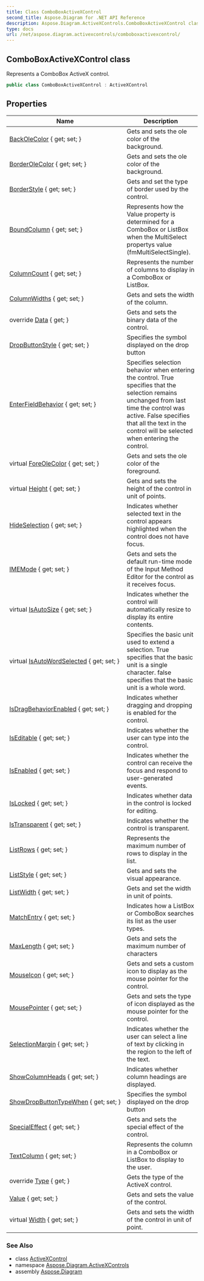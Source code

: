 ```yaml
---
title: Class ComboBoxActiveXControl
second_title: Aspose.Diagram for .NET API Reference
description: Aspose.Diagram.ActiveXControls.ComboBoxActiveXControl class. Represents a ComboBox ActiveX control
type: docs
url: /net/aspose.diagram.activexcontrols/comboboxactivexcontrol/
---
```

## ComboBoxActiveXControl class

Represents a ComboBox ActiveX control.

```csharp
public class ComboBoxActiveXControl : ActiveXControl
```

## Properties

| Name | Description |
| --- | --- |
| [BackOleColor](../../aspose.diagram.activexcontrols/activexcontrolbase/backolecolor/) { get; set; } | Gets and sets the ole color of the background. |
| [BorderOleColor](../../aspose.diagram.activexcontrols/comboboxactivexcontrol/borderolecolor/) { get; set; } | Gets and sets the ole color of the background. |
| [BorderStyle](../../aspose.diagram.activexcontrols/comboboxactivexcontrol/borderstyle/) { get; set; } | Gets and set the type of border used by the control. |
| [BoundColumn](../../aspose.diagram.activexcontrols/comboboxactivexcontrol/boundcolumn/) { get; set; } | Represents how the Value property is determined for a ComboBox or ListBox when the MultiSelect propertys value (fmMultiSelectSingle). |
| [ColumnCount](../../aspose.diagram.activexcontrols/comboboxactivexcontrol/columncount/) { get; set; } | Represents the number of columns to display in a ComboBox or ListBox. |
| [ColumnWidths](../../aspose.diagram.activexcontrols/comboboxactivexcontrol/columnwidths/) { get; set; } | Gets and sets the width of the column. |
| override [Data](../../aspose.diagram.activexcontrols/activexcontrol/data/) { get; } | Gets and sets the binary data of the control. |
| [DropButtonStyle](../../aspose.diagram.activexcontrols/comboboxactivexcontrol/dropbuttonstyle/) { get; set; } | Specifies the symbol displayed on the drop button |
| [EnterFieldBehavior](../../aspose.diagram.activexcontrols/comboboxactivexcontrol/enterfieldbehavior/) { get; set; } | Specifies selection behavior when entering the control. True specifies that the selection remains unchanged from last time the control was active. False specifies that all the text in the control will be selected when entering the control. |
| virtual [ForeOleColor](../../aspose.diagram.activexcontrols/activexcontrolbase/foreolecolor/) { get; set; } | Gets and sets the ole color of the foreground. |
| virtual [Height](../../aspose.diagram.activexcontrols/activexcontrolbase/height/) { get; set; } | Gets and sets the height of the control in unit of points. |
| [HideSelection](../../aspose.diagram.activexcontrols/comboboxactivexcontrol/hideselection/) { get; set; } | Indicates whether selected text in the control appears highlighted when the control does not have focus. |
| [IMEMode](../../aspose.diagram.activexcontrols/activexcontrol/imemode/) { get; set; } | Gets and sets the default run-time mode of the Input Method Editor for the control as it receives focus. |
| virtual [IsAutoSize](../../aspose.diagram.activexcontrols/activexcontrol/isautosize/) { get; set; } | Indicates whether the control will automatically resize to display its entire contents. |
| virtual [IsAutoWordSelected](../../aspose.diagram.activexcontrols/comboboxactivexcontrol/isautowordselected/) { get; set; } | Specifies the basic unit used to extend a selection. True specifies that the basic unit is a single character. false specifies that the basic unit is a whole word. |
| [IsDragBehaviorEnabled](../../aspose.diagram.activexcontrols/comboboxactivexcontrol/isdragbehaviorenabled/) { get; set; } | Indicates whether dragging and dropping is enabled for the control. |
| [IsEditable](../../aspose.diagram.activexcontrols/comboboxactivexcontrol/iseditable/) { get; set; } | Indicates whether the user can type into the control. |
| [IsEnabled](../../aspose.diagram.activexcontrols/activexcontrol/isenabled/) { get; set; } | Indicates whether the control can receive the focus and respond to user-generated events. |
| [IsLocked](../../aspose.diagram.activexcontrols/activexcontrol/islocked/) { get; set; } | Indicates whether data in the control is locked for editing. |
| [IsTransparent](../../aspose.diagram.activexcontrols/activexcontrol/istransparent/) { get; set; } | Indicates whether the control is transparent. |
| [ListRows](../../aspose.diagram.activexcontrols/comboboxactivexcontrol/listrows/) { get; set; } | Represents the maximum number of rows to display in the list. |
| [ListStyle](../../aspose.diagram.activexcontrols/comboboxactivexcontrol/liststyle/) { get; set; } | Gets and sets the visual appearance. |
| [ListWidth](../../aspose.diagram.activexcontrols/comboboxactivexcontrol/listwidth/) { get; set; } | Gets and set the width in unit of points. |
| [MatchEntry](../../aspose.diagram.activexcontrols/comboboxactivexcontrol/matchentry/) { get; set; } | Indicates how a ListBox or ComboBox searches its list as the user types. |
| [MaxLength](../../aspose.diagram.activexcontrols/comboboxactivexcontrol/maxlength/) { get; set; } | Gets and sets the maximum number of characters |
| [MouseIcon](../../aspose.diagram.activexcontrols/activexcontrolbase/mouseicon/) { get; set; } | Gets and sets a custom icon to display as the mouse pointer for the control. |
| [MousePointer](../../aspose.diagram.activexcontrols/activexcontrolbase/mousepointer/) { get; set; } | Gets and sets the type of icon displayed as the mouse pointer for the control. |
| [SelectionMargin](../../aspose.diagram.activexcontrols/comboboxactivexcontrol/selectionmargin/) { get; set; } | Indicates whether the user can select a line of text by clicking in the region to the left of the text. |
| [ShowColumnHeads](../../aspose.diagram.activexcontrols/comboboxactivexcontrol/showcolumnheads/) { get; set; } | Indicates whether column headings are displayed. |
| [ShowDropButtonTypeWhen](../../aspose.diagram.activexcontrols/comboboxactivexcontrol/showdropbuttontypewhen/) { get; set; } | Specifies the symbol displayed on the drop button |
| [SpecialEffect](../../aspose.diagram.activexcontrols/comboboxactivexcontrol/specialeffect/) { get; set; } | Gets and sets the special effect of the control. |
| [TextColumn](../../aspose.diagram.activexcontrols/comboboxactivexcontrol/textcolumn/) { get; set; } | Represents the column in a ComboBox or ListBox to display to the user. |
| override [Type](../../aspose.diagram.activexcontrols/comboboxactivexcontrol/type/) { get; } | Gets the type of the ActiveX control. |
| [Value](../../aspose.diagram.activexcontrols/comboboxactivexcontrol/value/) { get; set; } | Gets and sets the value of the control. |
| virtual [Width](../../aspose.diagram.activexcontrols/activexcontrolbase/width/) { get; set; } | Gets and sets the width of the control in unit of point. |

### See Also

* class [ActiveXControl](../activexcontrol/)
* namespace [Aspose.Diagram.ActiveXControls](../../aspose.diagram.activexcontrols/)
* assembly [Aspose.Diagram](../../)


